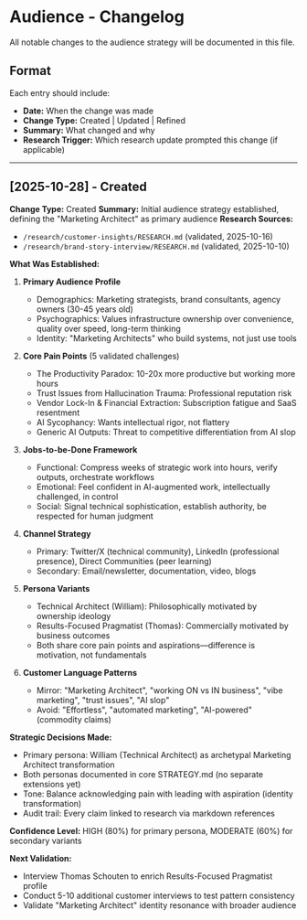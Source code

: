 # Audience - Changelog

All notable changes to the audience strategy will be documented in this file.

## Format

Each entry should include:
- **Date:** When the change was made
- **Change Type:** Created | Updated | Refined
- **Summary:** What changed and why
- **Research Trigger:** Which research update prompted this change (if applicable)

---

## [2025-10-28] - Created

**Change Type:** Created
**Summary:** Initial audience strategy established, defining the "Marketing Architect" as primary audience
**Research Sources:**
- `/research/customer-insights/RESEARCH.md` (validated, 2025-10-16)
- `/research/brand-story-interview/RESEARCH.md` (validated, 2025-10-10)

**What Was Established:**

1. **Primary Audience Profile**
   - Demographics: Marketing strategists, brand consultants, agency owners (30-45 years old)
   - Psychographics: Values infrastructure ownership over convenience, quality over speed, long-term thinking
   - Identity: "Marketing Architects" who build systems, not just use tools

2. **Core Pain Points** (5 validated challenges)
   - The Productivity Paradox: 10-20x more productive but working more hours
   - Trust Issues from Hallucination Trauma: Professional reputation risk
   - Vendor Lock-In & Financial Extraction: Subscription fatigue and SaaS resentment
   - AI Sycophancy: Wants intellectual rigor, not flattery
   - Generic AI Outputs: Threat to competitive differentiation from AI slop

3. **Jobs-to-be-Done Framework**
   - Functional: Compress weeks of strategic work into hours, verify outputs, orchestrate workflows
   - Emotional: Feel confident in AI-augmented work, intellectually challenged, in control
   - Social: Signal technical sophistication, establish authority, be respected for human judgment

4. **Channel Strategy**
   - Primary: Twitter/X (technical community), LinkedIn (professional presence), Direct Communities (peer learning)
   - Secondary: Email/newsletter, documentation, video, blogs

5. **Persona Variants**
   - Technical Architect (William): Philosophically motivated by ownership ideology
   - Results-Focused Pragmatist (Thomas): Commercially motivated by business outcomes
   - Both share core pain points and aspirations—difference is motivation, not fundamentals

6. **Customer Language Patterns**
   - Mirror: "Marketing Architect", "working ON vs IN business", "vibe marketing", "trust issues", "AI slop"
   - Avoid: "Effortless", "automated marketing", "AI-powered" (commodity claims)

**Strategic Decisions Made:**
- Primary persona: William (Technical Architect) as archetypal Marketing Architect transformation
- Both personas documented in core STRATEGY.md (no separate extensions yet)
- Tone: Balance acknowledging pain with leading with aspiration (identity transformation)
- Audit trail: Every claim linked to research via markdown references

**Confidence Level:** HIGH (80%) for primary persona, MODERATE (60%) for secondary variants

**Next Validation:**
- Interview Thomas Schouten to enrich Results-Focused Pragmatist profile
- Conduct 5-10 additional customer interviews to test pattern consistency
- Validate "Marketing Architect" identity resonance with broader audience

